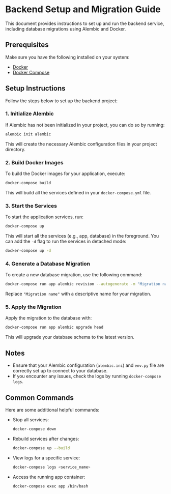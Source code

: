 # Backend Setup and Migration Guide

This document provides instructions to set up and run the backend service, including database migrations using Alembic and Docker.

## Prerequisites

Make sure you have the following installed on your system:

- [Docker](https://www.docker.com/get-started)
- [Docker Compose](https://docs.docker.com/compose/install/)

## Setup Instructions

Follow the steps below to set up the backend project:

### 1. Initialize Alembic

If Alembic has not been initialized in your project, you can do so by running:

```bash
alembic init alembic
```

This will create the necessary Alembic configuration files in your project directory.

### 2. Build Docker Images

To build the Docker images for your application, execute:

```bash
docker-compose build
```

This will build all the services defined in your `docker-compose.yml` file.

### 3. Start the Services

To start the application services, run:

```bash
docker-compose up
```

This will start all the services (e.g., app, database) in the foreground. You can add the `-d` flag to run the services in detached mode:

```bash
docker-compose up -d
```

### 4. Generate a Database Migration

To create a new database migration, use the following command:

```bash
docker-compose run app alembic revision --autogenerate -m "Migration name"
```

Replace `"Migration name"` with a descriptive name for your migration.

### 5. Apply the Migration

Apply the migration to the database with:

```bash
docker-compose run app alembic upgrade head
```

This will upgrade your database schema to the latest version.

## Notes

- Ensure that your Alembic configuration (`alembic.ini`) and `env.py` file are correctly set up to connect to your database.
- If you encounter any issues, check the logs by running `docker-compose logs`.

## Common Commands

Here are some additional helpful commands:

- Stop all services:  

  ```bash
  docker-compose down
  ```

- Rebuild services after changes:  

  ```bash
  docker-compose up --build
  ```

- View logs for a specific service:  

  ```bash
  docker-compose logs <service_name>
  ```

- Access the running app container:  

  ```bash
  docker-compose exec app /bin/bash
  ```
